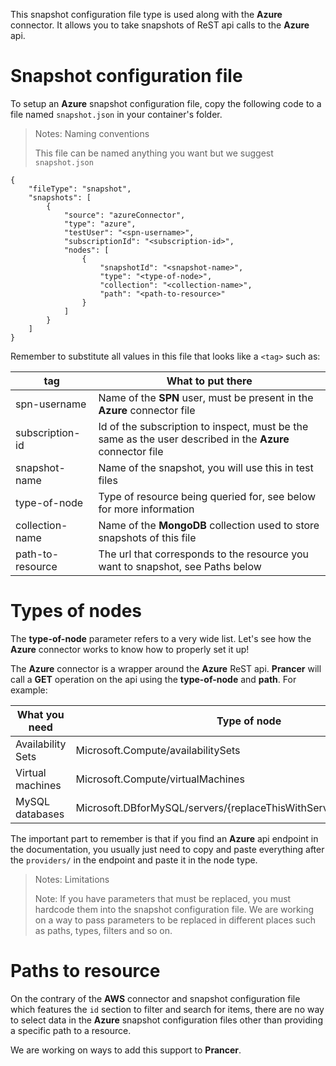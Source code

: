 This snapshot configuration file type is used along with the **Azure** connector. It allows you to take snapshots of ReST api calls to the **Azure** api.

# Snapshot configuration file

To setup an **Azure** snapshot configuration file, copy the following code to a file named `snapshot.json` in your container's folder.

> <NoteTitle>Notes: Naming conventions</NoteTitle>
>
> This file can be named anything you want but we suggest `snapshot.json`

    {
        "fileType": "snapshot",
        "snapshots": [
            {
                "source": "azureConnector",
                "type": "azure",
                "testUser": "<spn-username>",
                "subscriptionId": "<subscription-id>",
                "nodes": [
                    {
                        "snapshotId": "<snapshot-name>",
                        "type": "<type-of-node>",
                        "collection": "<collection-name>",
                        "path": "<path-to-resource>"
                    }
                ]
            }
        ]
    }

Remember to substitute all values in this file that looks like a `<tag>` such as:

| tag | What to put there |
|-----|-------------------|
| spn-username | Name of the **SPN** user, must be present in the **Azure** connector file |
| subscription-id | Id of the subscription to inspect, must be the same as the user described in the **Azure** connector file |
| snapshot-name | Name of the snapshot, you will use this in test files |
| type-of-node | Type of resource being queried for, see below for more information |
| collection-name | Name of the **MongoDB** collection used to store snapshots of this file |
| path-to-resource | The url that corresponds to the resource you want to snapshot, see Paths below |

# Types of nodes

The **type-of-node** parameter refers to a very wide list. Let's see how the **Azure** connector works to know how to properly set it up!

The **Azure** connector is a wrapper around the **Azure** ReST api. **Prancer** will call a **GET** operation on the api using the **type-of-node** and **path**. For example:

| What you need | Type of node |
|---------------|--------------|
| Availability Sets | Microsoft.Compute/availabilitySets | 
| Virtual machines | Microsoft.Compute/virtualMachines |
| MySQL databases | Microsoft.DBforMySQL/servers/{replaceThisWithServerName}/databases |

The important part to remember is that if you find an **Azure** api endpoint in the documentation, you usually just need to copy and paste everything after the `providers/` in the endpoint and paste it in the node type.

> <NoteTitle>Notes: Limitations</NoteTitle>
>
> Note: If you have parameters that must be replaced, you must hardcode them into the snapshot configuration file. We are working on a way to pass parameters to be replaced in different places such as paths, types, filters and so on.

# Paths to resource

On the contrary of the **AWS** connector and snapshot configuration file which features the `id` section to filter and search for items, there are no way to select data in the **Azure** snapshot configuration files other than providing a specific path to a resource.

We are working on ways to add this support to **Prancer**.
